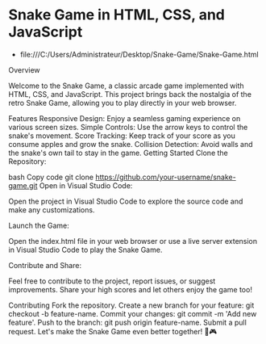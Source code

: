 # Snake Game in HTML, CSS, and JavaScript
* file:///C:/Users/Administrateur/Desktop/Snake-Game/Snake-Game.html

Overview

Welcome to the Snake Game, a classic arcade game implemented with HTML, CSS, and JavaScript. This project brings back the nostalgia of the retro Snake Game, allowing you to play directly in your web browser.

Features
Responsive Design: Enjoy a seamless gaming experience on various screen sizes.
Simple Controls: Use the arrow keys to control the snake's movement.
Score Tracking: Keep track of your score as you consume apples and grow the snake.
Collision Detection: Avoid walls and the snake's own tail to stay in the game.
Getting Started
Clone the Repository:

bash
Copy code
git clone https://github.com/your-username/snake-game.git
Open in Visual Studio Code:

Open the project in Visual Studio Code to explore the source code and make any customizations.

Launch the Game:

Open the index.html file in your web browser or use a live server extension in Visual Studio Code to play the Snake Game.

Contribute and Share:

Feel free to contribute to the project, report issues, or suggest improvements. Share your high scores and let others enjoy the game too!

Contributing
Fork the repository.
Create a new branch for your feature: git checkout -b feature-name.
Commit your changes: git commit -m 'Add new feature'.
Push to the branch: git push origin feature-name.
Submit a pull request.
Let's make the Snake Game even better together! 🐍🎮
